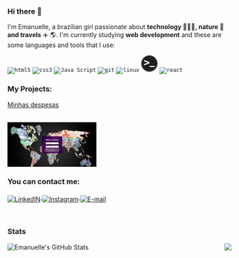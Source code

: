 ### Hi there :hugs:

I'm Emanuelle, a brazilian girl passionate about **technology 👩🏽‍💻, nature :deciduous_tree: and travels** 	:airplane: :earth_americas:.
I'm currently studying **web development** and these are some languages and tools that I use:

<code><img height="38" src="https://pics.freeicons.io/uploads/icons/png/14072054271548141949-512.png" alt="html5"/></code>
<code><img height="38" src="https://pics.freeicons.io/uploads/icons/png/21337745421536211768-512.png" alt="css3"/></code>
<code><img height="38" src="https://www.devexhub.com/wp-content/uploads/2019/12/javascript-icon-png-23.png" alt="Java Script"></code>
<code><img height="38" src="https://pics.freeicons.io/uploads/icons/png/9374299221540553610-512.png" alt="git"/></code>
<code><img height="38" src="https://pics.freeicons.io/uploads/icons/png/3525127881551941184-512.png" alt="linux"/></code>
<code><img height="38" src="https://raw.githubusercontent.com/github/explore/80688e429a7d4ef2fca1e82350fe8e3517d3494d/topics/terminal/terminal.png" alt="terminal"></code>
<code><img height="38" src="https://www.flaticon.com/svg/static/icons/svg/919/919851.svg" alt="react"></code>

### My Projects:
<a target="_blank" href="https://wallet-emanuellebrasil.vercel.app/">
  <p align="left">Minhas despesas</p> <br>
  <img align="middle" alt="MinhasDespesas" width="200px" src="./minhas despesas login.png" />
</a> <br>

### You can contact me:
<p align="left">
  
<a target="_blank" href="https://www.linkedin.com/in/emanuelle-brasil/">
  <img align="middle" alt="LinkedIN" width="38px" src="https://image.flaticon.com/icons/svg/1384/1384014.svg" />
</a>
<a target="_blank" href="https://www.instagram.com/manu_rbl/?hl=pt-br">
  <img align="middle" alt="Instagram" width="38px" src="https://image.flaticon.com/icons/svg/1384/1384015.svg" />
</a>
<a target="_blank" href="mailto:emanuelle.rbl@gmail.com">
  <img align="middle" alt="E-mail" width="38px" src="https://image.flaticon.com/icons/svg/95/95627.svg" /><br>
</a>
</p> <br>

### Stats
<img  align="left" src="https://github-readme-stats.vercel.app/api?username=EmanuelleBrasil&&show_icons=true&title_color=fff&icon_color=79ff97&text_color=9f9f9f&bg_color=151515" alt="Emanuelle's GitHub Stats" />
<img align="right" src="https://github-readme-stats.vercel.app/api/top-langs/?username=thayscosta3&&show_icons=true&title_color=fff&icon_color=79ff97&text_color=9f9f9f&bg_color=151515" />
